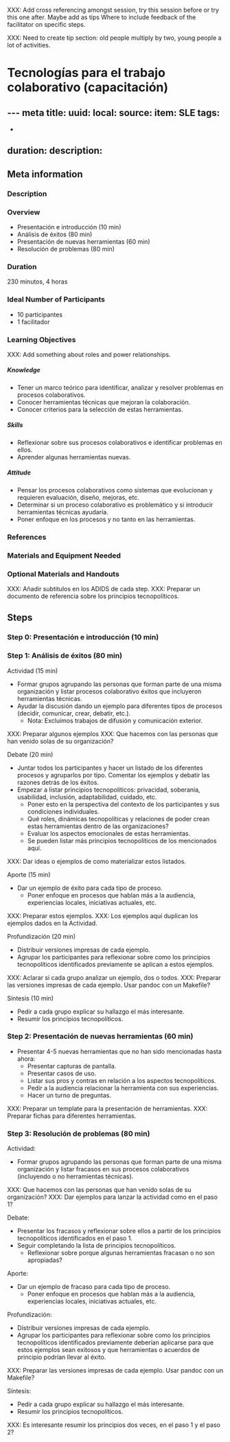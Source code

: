 ﻿XXX: Add cross referencing amongst session, try this session before or try this one after.
     Maybe add as tips Where to include feedback of the facilitator on specific steps.

XXX: Need to create tip section: old people multiply by two, young people a lot of activities.

# Tecnologías para el trabajo colaborativo (capacitación)
--- meta
title:
uuid:
local:
source:
item: SLE
tags:
  -
  -
duration:
description:
---

## Meta information

### Description

### Overview

- Presentación e introducción (10 min)
- Análisis de éxitos (80 min)
- Presentación de nuevas herramientas (60 min)
- Resolución de problemas (80 min)

### Duration

230 minutos, 4 horas

### Ideal Number of Participants

- 10 participantes
- 1 facilitador

### Learning Objectives

XXX: Add something about roles and power relationships.

##### Knowledge

- Tener un marco teórico para identificar, analizar y resolver problemas
  en procesos colaborativos.
- Conocer herramientas técnicas que mejoran la colaboración.
- Conocer criterios para la selección de estas herramientas.

##### Skills

- Reflexionar sobre sus procesos colaborativos e identificar problemas
  en ellos.
- Aprender algunas herramientas nuevas.

##### Attitude

- Pensar los procesos colaborativos como sistemas que evolucionan y
  requieren evaluación, diseño, mejoras, etc.
- Determinar si un proceso colaborativo es problemático y si introducir
  herramientas técnicas ayudaría.
- Poner enfoque en los procesos y no tanto en las herramientas.

### References

### Materials and Equipment Needed

### Optional Materials and Handouts

XXX: Añadir subtitulos en los ADIDS de cada step.
XXX: Preparar un documento de referencia sobre los principios tecnopolíticos.

## Steps

### Step 0: Presentación e introducción (10 min)

### Step 1: Análisis de éxitos (80 min)

Actividad (15 min)

- Formar grupos agrupando las personas que forman parte de una misma
  organización y listar procesos colaborativo éxitos que incluyeron
  herramientas técnicas.
- Ayudar la discusión dando un ejemplo para diferentes tipos de procesos
  (decidir, comunicar, crear, debatir, etc.).
  - Nota: Excluimos trabajos de difusión y comunicación exterior.

XXX: Preparar algunos ejemplos
XXX: Que hacemos con las personas que han venido solas de su organización?

Debate (20 min)

- Juntar todos los participantes y hacer un listado de los diferentes
  procesos y agruparlos por tipo. Comentar los ejemplos y debatir las
  razones detrás de los éxitos.
- Empezar a listar principios tecnopolíticos: privacidad, soberanía,
  usabilidad, inclusión, adaptabilidad, cuidado, etc.
  - Poner esto en la perspectiva del contexto de los participantes y sus
    condiciones individuales.
  - Qué roles, dinámicas tecnopolíticas y relaciones de poder crean
    estas herramientas dentro de las organizaciones?
  - Evaluar los aspectos emocionales de estas herramientas.
  - Se pueden listar más principios tecnopolíticos de los mencionados
    aquí.

XXX: Dar ideas o ejemplos de como materializar estos listados.

Aporte (15 min)

- Dar un ejemplo de éxito para cada tipo de proceso.
  - Poner enfoque en procesos que hablan más a la audiencia,
    experiencias locales, iniciativas actuales, etc.

XXX: Preparar estos ejemplos.
XXX: Los ejemplos aquí duplican los ejemplos dados en la Actividad.

Profundización (20 min)

- Distribuir versiones impresas de cada ejemplo.
- Agrupar los participantes para reflexionar sobre como los principios
  tecnopolíticos identificados previamente se aplican a estos ejemplos.

XXX: Aclarar si cada grupo analizar un ejemplo, dos o todos.
XXX: Preparar las versiones impresas de cada ejemplo. Usar pandoc con un Makefile?

Síntesis (10 min)

- Pedir a cada grupo explicar su hallazgo el más interesante.
- Resumir los principios tecnopolíticos.

### Step 2: Presentación de nuevas herramientas (60 min)

- Presentar 4-5 nuevas herramientas que no han sido mencionadas hasta
  ahora:
  - Presentar capturas de pantalla.
  - Presentar casos de uso.
  - Listar sus pros y contras en relación a los aspectos tecnopolíticos.
  - Pedir a la audiencia relacionar la herramienta con sus experiencias.
  - Hacer un turno de preguntas.

XXX: Preparar un template para la presentación de herramientas.
XXX: Preparar fichas para diferentes herramientas.

### Step 3: Resolución de problemas (80 min)

Actividad:

- Formar grupos agrupando las personas que forman parte de una misma
  organización y listar fracasos en sus procesos colaborativos
  (incluyendo o no herramientas técnicas).

XXX: Que hacemos con las personas que han venido solas de su organización?
XXX: Dar ejemplos para lanzar la actividad como en el paso 1?

Debate:

- Presentar los fracasos y reflexionar sobre ellos a partir de los
  principios tecnopolíticos identificados en el paso 1.
- Seguir completando la lista de principios tecnopolíticos.
  - Reflexionar sobre porque algunas herramientas fracasan o no son apropiadas?

Aporte:

- Dar un ejemplo de fracaso para cada tipo de proceso.
  - Poner enfoque en procesos que hablan más a la audiencia,
    experiencias locales, iniciativas actuales, etc.

Profundización:

- Distribuir versiones impresas de cada ejemplo.
- Agrupar los participantes para reflexionar sobre como los principios
  tecnopolíticos identificados previamente deberían aplicarse para que
  estos ejemplos sean exitosos y que herramientas o acuerdos de
  principio podrían llevar al éxito.

XXX: Preparar las versiones impresas de cada ejemplo. Usar pandoc con un Makefile?

Síntesis:

- Pedir a cada grupo explicar su hallazgo el más interesante.
- Resumir los principios tecnopolíticos.

XXX: Es interesante resumir los principios dos veces, en el paso 1 y el paso 2?
